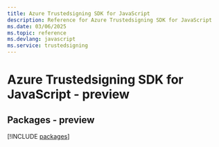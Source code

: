 ```yaml
---
title: Azure Trustedsigning SDK for JavaScript
description: Reference for Azure Trustedsigning SDK for JavaScript
ms.date: 03/06/2025
ms.topic: reference
ms.devlang: javascript
ms.service: trustedsigning
---
```

# Azure Trustedsigning SDK for JavaScript - preview
## Packages - preview
[!INCLUDE [packages](trustedsigning-index.md)]